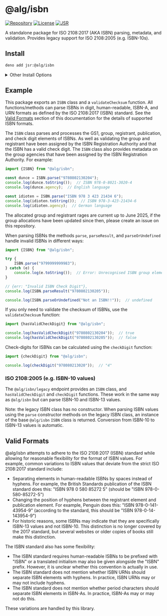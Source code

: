 # @alg/isbn

[![Repository](https://img.shields.io/badge/algjs%2Fisbn-102335?logo=codeberg&labelColor=07121A)](https://codeberg.org/algjs/isbn)
[![License](https://img.shields.io/badge/Apache--2.0-green?label=license)](https://codeberg.org/algjs/isbn/src/branch/main/LICENSE)
[![JSR](https://jsr.io/badges/@alg/isbn)](https://jsr.io/@alg/isbn)

A standalone package for ISO 2108:2017 (AKA ISBN) parsing, metadata, and
validation. Provides legacy support for ISO 2108:2005 (e.g. ISBN-10s).

## Install

```bash
deno add jsr:@alg/isbn
```

<details>
<summary>Other Install Options</summary>

```bash
npx jsr add @alg/isbn
```

```bash
bunx jsr add @alg/isbn
```

```bash
pnpm i jsr:@alg/isbn
```

```bash
yarn add jsr:@alg/isbn
```

```bash
vlt install jsr:@alg/isbn
```

</details>

## Example

This package exports an `ISBN` class and a `validateChecksum` function. All
functions/methods can parse ISBNs in digit, human-readable, ISBN-A, and URN
formats as defined by the ISO 2108:2017 (ISBN) standard. See the
[Valid Formats](#valid-formats) section of this documentation for the details of
supported ISBN formats.

The `ISBN` class parses and processes the GS1, group, registrant, publication,
and check digit elements of ISBNs. As well as validating the group and
registrant have been assigned by the ISBN Registration Authority and that the
ISBN has a valid check digit. The `ISBN` class also provides metadata on the
group agencies that have been assigned by the ISBN Registration Authority. For
example:

```javascript
import {ISBN} from "@alg/isbn";

const dunce = ISBN.parse("9780802130204");
console.log(dunce.toString());  // ISBN 978-0-8021-3020-4
console.log(dunce.agency);  // English language

const idioten = ISBN.parse("ISBN 978 3 423 21434 6");
console.log(idioten.toString());  // ISBN 978-3-423-21434-6
console.log(idioten.agency);  // German language
```

The allocated group and registrant rages are current up to June 2025, if the
group allocations have been updated since then, please create an issue on this
repository.

When parsing ISBNs the methods `parse`, `parseResult`, and `parseOrUndefined`
handle invalid ISBNs in different ways:

```javascript
import {ISBN} from "@alg/isbn";

try {
    ISBN.parse("9799999999983");
} catch (e) {
    console.log(e.toString());  // Error: Unrecognised ISBN group element
}

// {err: "Invalid ISBN Check Digit"},
console.log(ISBN.parseResult("9780802130205"));

console.log(ISBN.parseOrUndefined("Not an ISBN!!"));  // undefined
```

If you only need to validate the checksum of ISBNs, use the `validateChecksum`
function:

```javascript
import {hasValidCheckDigit} from "@alg/isbn";

console.log(hasValidCheckDigit("9780802130204"));  // true
console.log(hasValidCheckDigit("9780802130205"));  // false
```

Check-digits for ISBNs can be calculated using the `checkDigit` function:

```javascript
import {checkDigit} from "@alg/isbn";

console.log(checkDigit("978080213020"));  // "4"
```

### ISO 2108:2005 (e.g. ISBN-10 values)

The `@alg/isbn/legacy` endpoint provides an `ISBN` class, and
`hasValidCheckDigit` and `checkDigit` functions. These work in the same way as
`@alg/isbn` but can parse ISBN-10 and ISBN-13 values.

Note: the legacy ISBN class has no constructor. When parsing ISBN values using
the `parse` constructor methods on the legacy ISBN class, an instance of the
base `@alg/isbn` `ISBN` class is returned. Conversion from ISBN-10 to ISBN-13
values is automatic.

## Valid Formats

@alg/isbn attempts to adhere to the ISO 2108:2017 (ISBN) standard while allowing
for reasonable flexibility for the format of ISBN values. For example, common
variations to ISBN values that deviate from the strict ISO 2108:2017 standard
include:

- Separating elements in human-readable ISBNs by spaces instead of hyphens. For
  example, the British Standards publication of the ISBN standard does this:
  "ISBN 978 0 580 85272 5" (should be "ISBN 978-0-580-85272-5")
- Changing the position of hyphens between the registrant element and
  publication element. For example, Penguin does this: "ISBN
  978-0-141-43954-9" (according to the standard, this should be "ISBN
  978-0-14-143954-9")
- For historic reasons, some ISBNs may indicate that they are specifically
  ISBN-13 values and not ISBN-10. This distinction is no longer covered by the
  2017 standard, but several websites or older copies of books still make this
  distinction.

The ISBN standard also has some flexibility:

- The ISBN standard requires human-readable ISBNs to be prefixed with "ISBN" or
  a translated initialism may also be given alongside the "ISBN" prefix.
  However, it is unclear whether this convention is actually in use.
- The ISBN standard does not mention whether ISBN URNs should separate ISBN
  elements with hyphens. In practice, ISBN URNs may or may not include hyphens.
- The ISBN standard does not mention whether period characters should separate
  ISBN elements in ISBN-As. In practice, ISBN-As may or may not do this.

These variations are handled by this library.
